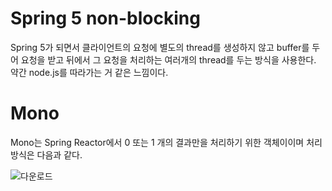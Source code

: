 # Spring 5 non-blocking
Spring 5가 되면서 클라이언트의 요청에 별도의 thread를 생성하지 않고 buffer를 두어 요청을 받고 뒤에서 그 요청을 처리하는 여러개의 thread를 두는 방식을 사용한다. 약간 node.js를 따라가는 거 같은 느낌이다.

# Mono
Mono는 Spring Reactor에서 0 또는 1 개의 결과만을 처리하기 위한 객체이이며 처리 방식은 다음과 같다.

![다운로드](https://user-images.githubusercontent.com/24540286/136570139-1e4bf38b-5d60-4e12-8a53-445379680785.png)
